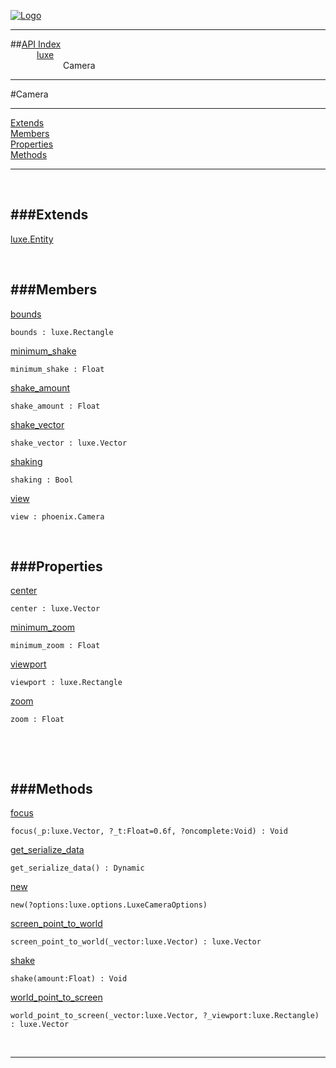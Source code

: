 
[![Logo](../../images/logo.png)](../../index.html)

---


##[API Index](../../api/index.html#luxe)   
&emsp;&emsp;&emsp;[luxe](./)   
&emsp;&emsp;&emsp;&emsp;&emsp;&emsp;Camera

---

#Camera


---


[Extends](#Extends)   
[Members](#Members)   
[Properties](#Properties)   
[Methods](#Methods)   


---

&nbsp;   

<a class="lift" name="Extends" ></a>
###Extends   
---
<a class="lift" name="luxe.Entity" href="{{{rel_path}}}api/luxe/Entity.html">luxe.Entity</a>

&nbsp;   

<a class="lift" name="Members" ></a>
###Members   
---
<a class="lift" name="bounds" href="#bounds">bounds</a>



`bounds : luxe.Rectangle`

<span class="small_desc_flat">  </span>   

<a class="lift" name="minimum_shake" href="#minimum_shake">minimum_shake</a>



`minimum_shake : Float`

<span class="small_desc_flat">  </span>   

<a class="lift" name="shake_amount" href="#shake_amount">shake_amount</a>



`shake_amount : Float`

<span class="small_desc_flat">  </span>   

<a class="lift" name="shake_vector" href="#shake_vector">shake_vector</a>



`shake_vector : luxe.Vector`

<span class="small_desc_flat">  </span>   

<a class="lift" name="shaking" href="#shaking">shaking</a>



`shaking : Bool`

<span class="small_desc_flat">  </span>   

<a class="lift" name="view" href="#view">view</a>



`view : phoenix.Camera`

<span class="small_desc_flat">  </span>   

&nbsp;   

<a class="lift" name="Properties" ></a>
###Properties   
---
<a class="lift" name="center" href="#center">center</a>



`center : luxe.Vector`

<span class="small_desc_flat">  </span>   

<a class="lift" name="minimum_zoom" href="#minimum_zoom">minimum_zoom</a>



`minimum_zoom : Float`

<span class="small_desc_flat">  </span>   

<a class="lift" name="viewport" href="#viewport">viewport</a>



`viewport : luxe.Rectangle`

<span class="small_desc_flat">  </span>   

<a class="lift" name="zoom" href="#zoom">zoom</a>



`zoom : Float`

<span class="small_desc_flat">  </span>   

&nbsp;   

&nbsp;   

<a class="lift" name="Methods" ></a>
###Methods   
---
<a class="lift" name="focus" href="#focus">focus</a>



`focus(_p:luxe.Vector, ?_t:Float=0.6f, ?oncomplete:Void) : Void`

<span class="small_desc_flat">  </span>   

<a class="lift" name="get_serialize_data" href="#get_serialize_data">get_serialize_data</a>



`get_serialize_data() : Dynamic`

<span class="small_desc_flat">  </span>   

<a class="lift" name="new" href="#new">new</a>



`new(?options:luxe.options.LuxeCameraOptions) `

<span class="small_desc_flat">  </span>   

<a class="lift" name="screen_point_to_world" href="#screen_point_to_world">screen_point_to_world</a>



`screen_point_to_world(_vector:luxe.Vector) : luxe.Vector`

<span class="small_desc_flat">  </span>   

<a class="lift" name="shake" href="#shake">shake</a>



`shake(amount:Float) : Void`

<span class="small_desc_flat">  </span>   

<a class="lift" name="world_point_to_screen" href="#world_point_to_screen">world_point_to_screen</a>



`world_point_to_screen(_vector:luxe.Vector, ?_viewport:luxe.Rectangle) : luxe.Vector`

<span class="small_desc_flat">  </span>   



&nbsp;
&nbsp;
&nbsp;

---  


&nbsp;   
&nbsp;   